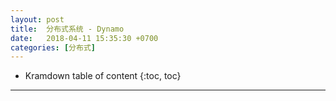 ```yaml
---
layout: post
title:  分布式系统 - Dynamo 
date:   2018-04-11 15:35:30 +0700
categories: [分布式]
---
```


* Kramdown table of content
{:toc, toc}

----------------

